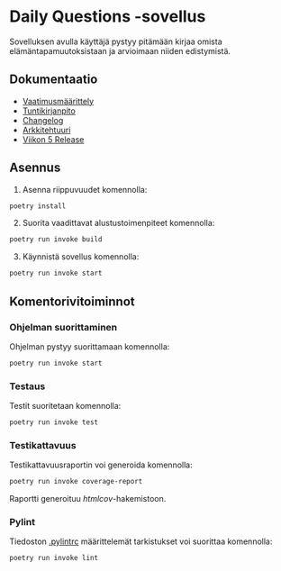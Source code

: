 # Daily Questions -sovellus

Sovelluksen avulla käyttäjä pystyy pitämään kirjaa omista elämäntapamuutoksistaan ja arvioimaan niiden edistymistä.

## Dokumentaatio
- [Vaatimusmäärittely](https://github.com/codePercidae/ot-harjoitustyo/blob/main/dokumentaatio/vaatimusmaarittely.md)
- [Tuntikirjanpito](https://github.com/codePercidae/ot-harjoitustyo/blob/main/dokumentaatio/tuntikirjanpito.md)
- [Changelog](https://github.com/codePercidae/ot-harjoitustyo/blob/main/dokumentaatio/changelog.md)
- [Arkkitehtuuri](https://github.com/codePercidae/ot-harjoitustyo/blob/main/dokumentaatio/arkkitehtuuri.md)
- [Viikon 5 Release](https://github.com/codePercidae/ot-harjoitustyo/releases/tag/viikko5)

## Asennus

1. Asenna riippuvuudet komennolla:

```bash
poetry install
```

2. Suorita vaadittavat alustustoimenpiteet komennolla:

```bash
poetry run invoke build
```

3. Käynnistä sovellus komennolla:

```bash
poetry run invoke start
```

## Komentorivitoiminnot

### Ohjelman suorittaminen

Ohjelman pystyy suorittamaan komennolla:

```bash
poetry run invoke start
```

### Testaus

Testit suoritetaan komennolla:

```bash
poetry run invoke test
```

### Testikattavuus

Testikattavuusraportin voi generoida komennolla:

```bash
poetry run invoke coverage-report
```

Raportti generoituu _htmlcov_-hakemistoon.

### Pylint

Tiedoston [.pylintrc](./.pylintrc) määrittelemät tarkistukset voi suorittaa komennolla:

```bash
poetry run invoke lint
```
